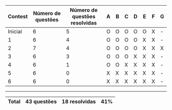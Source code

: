 | Contest | Número de questões | Número de questões resolvidas | A   | B   | C   | D   | E   | F   | G   |
| ------- | ------------------ | ----------------------------- | --- | --- | --- | --- | --- | --- | --- |
| Inicial | 6                  | 5                             | O   | O   | O   | O   | O   | X   | -   |
| 1       | 6                  | 4                             | O   | O   | O   | O   | X   | X   | -   |
| 2       | 7                  | 4                             | O   | O   | O   | O   | X   | X   | X   |
| 3       | 6                  | 3                             | O   | O   | O   | X   | X   | X   | -   |
| 4       | 6                  | 1                             | O   | O   | X   | X   | X   | X   | -   |
| 5       | 6                  | 0                             | X   | X   | X   | X   | X   | X   | -   |
| 6       | 6                  | 0                             | X   | X   | X   | X   | X   | X   | -   |

---

| Total | 43 questões | 18 resolvidas | 41% |
| ----- | ----------- | ------------- | --- |
